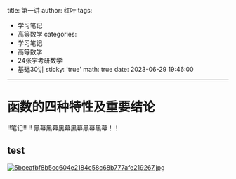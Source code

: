 title: 第一讲
author: 红叶
tags:
  - 学习笔记
  - 高等数学
categories:
  - 学习笔记
  - 高等数学
  - 24张宇考研数学
  - 基础30讲
sticky: 'true'
math: true
date: 2023-06-29 19:46:00
---
# 函数的四种特性及重要结论
!!笔记!!
!! 黑幕黑幕黑幕黑幕黑幕黑幕！！

## test

[![5bceafbf8b5cc604e2184c58c68b777afe219267.jpg](https://img.ylymoe.eu.org/images/2023/07/02/5bceafbf8b5cc604e2184c58c68b777afe219267.jpg)](https://img.ylymoe.eu.org/image/XD7)